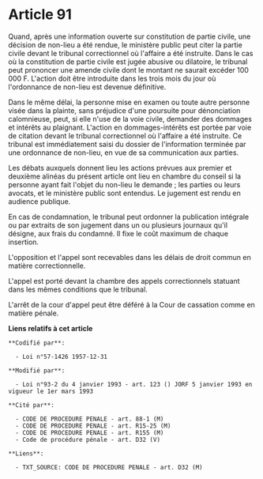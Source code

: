 # Article 91

Quand, après une information ouverte sur constitution de partie civile, une décision de non-lieu a été rendue, le ministère
public peut citer la partie civile devant le tribunal correctionnel où l'affaire a été instruite. Dans le cas où la
constitution de partie civile est jugée abusive ou dilatoire, le tribunal peut prononcer une amende civile dont le montant ne
saurait excéder 100 000 F. L'action doit être introduite dans les trois mois du jour où l'ordonnance de non-lieu est devenue
définitive.

Dans le même délai, la personne mise en examen ou toute autre personne visée dans la plainte, sans préjudice d'une poursuite
pour dénonciation calomnieuse, peut, si elle n'use de la voie civile, demander des dommages et intérêts au plaignant.
L'action en dommages-intérêts est portée par voie de citation devant le tribunal correctionnel où l'affaire a été instruite.
Ce tribunal est immédiatement saisi du dossier de l'information terminée par une ordonnance de non-lieu, en vue de sa
communication aux parties.

Les débats auxquels donnent lieu les actions prévues aux premier et deuxième alinéas du présent article ont lieu en chambre
du conseil si la personne ayant fait l'objet du non-lieu le demande ; les parties ou leurs avocats, et le ministère public
sont entendus. Le jugement est rendu en audience publique.

En cas de condamnation, le tribunal peut ordonner la publication intégrale ou par extraits de son jugement dans un ou
plusieurs journaux qu'il désigne, aux frais du condamné. Il fixe le coût maximum de chaque insertion.

L'opposition et l'appel sont recevables dans les délais de droit commun en matière correctionnelle.

L'appel est porté devant la chambre des appels correctionnels statuant dans les mêmes conditions que le tribunal.

L'arrêt de la cour d'appel peut être déféré à la Cour de cassation comme en matière pénale.

**Liens relatifs à cet article**

	**Codifié par**:

	  - Loi n°57-1426 1957-12-31

	**Modifié par**:

	  - Loi n°93-2 du 4 janvier 1993 - art. 123 () JORF 5 janvier 1993 en vigueur le 1er mars 1993

	**Cité par**:

	  - CODE DE PROCEDURE PENALE - art. 88-1 (M)
	  - CODE DE PROCEDURE PENALE - art. R15-25 (M)
	  - CODE DE PROCEDURE PENALE - art. R155 (M)
	  - Code de procédure pénale - art. D32 (V)

	**Liens**:

	  - TXT_SOURCE: CODE DE PROCEDURE PENALE - art. D32 (M)
